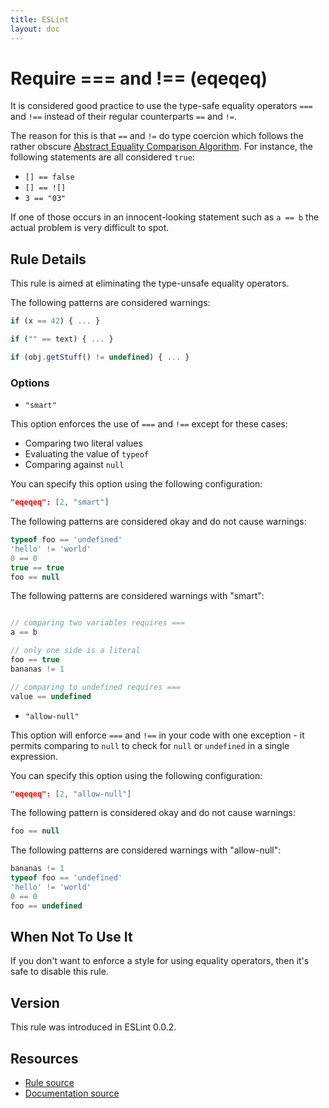 ```yaml
---
title: ESLint
layout: doc
---
```

<!-- Note: No pull requests accepted for this file. See README.md in the root directory for details. -->
# Require === and !== (eqeqeq)

It is considered good practice to use the type-safe equality operators `===` and `!==` instead of their regular counterparts `==` and `!=`.

The reason for this is that `==` and `!=` do type coercion which follows the rather obscure [Abstract Equality Comparison Algorithm](http://www.ecma-international.org/ecma-262/5.1/#sec-11.9.3).
For instance, the following statements are all considered `true`:
 - `[] == false`
 - `[] == ![]`
 - `3 == "03"`

If one of those occurs in an innocent-looking statement such as `a == b` the actual problem is very difficult to spot.

## Rule Details

This rule is aimed at eliminating the type-unsafe equality operators.

The following patterns are considered warnings:

```js
if (x == 42) { ... }

if ("" == text) { ... }

if (obj.getStuff() != undefined) { ... }
```

### Options

- `"smart"`

This option enforces the use of `===` and `!==` except for these cases:

* Comparing two literal values
* Evaluating the value of `typeof`
* Comparing against `null`

You can specify this option using the following configuration:

```json
"eqeqeq": [2, "smart"]
```

The following patterns are considered okay and do not cause warnings:

```js
typeof foo == 'undefined'
'hello' != 'world'
0 == 0
true == true
foo == null
```

The following patterns are considered warnings with "smart":

```js

// comparing two variables requires ===
a == b

// only one side is a literal
foo == true
bananas != 1

// comparing to undefined requires ===
value == undefined
```

- `"allow-null"`

This option will enforce `===` and `!==` in your code with one exception - it permits comparing to `null` to check for `null` or `undefined` in a single expression.

You can specify this option using the following configuration:

```json
"eqeqeq": [2, "allow-null"]
```

The following pattern is considered okay and do not cause warnings:

```js
foo == null
```

The following patterns are considered warnings with "allow-null":

```js
bananas != 1
typeof foo == 'undefined'
'hello' != 'world'
0 == 0
foo == undefined
```

## When Not To Use It

If you don't want to enforce a style for using equality operators, then it's safe to disable this rule.

## Version

This rule was introduced in ESLint 0.0.2.

## Resources

* [Rule source](https://github.com/eslint/eslint/tree/master/lib/rules/eqeqeq.js)
* [Documentation source](https://github.com/eslint/eslint/tree/master/docs/rules/eqeqeq.md)
